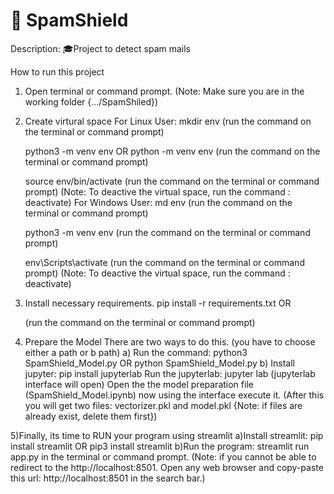 # 📧 SpamShield
Description: 🎓Project to detect spam mails

How to run this project
1) Open terminal or command prompt.
  (Note: Make sure you are in the working folder {.../SpamShiled})

2) Create virtural space
For Linux User:
   mkdir env
   (run the command on the terminal or command prompt)

   python3 -m venv env
	   OR
   python -m venv env
   (run the command on the terminal or command prompt)

   source env/bin/activate
   (run the command on the terminal or command prompt)
  (Note: To deactive the virtual space, run the command : deactivate)
For Windows User:
    md env
    (run the command on the terminal or command prompt)

    python3 -m venv env
    (run the command on the terminal or command prompt)

    env\Scripts\activate
    (run the command on the terminal or command prompt)
  (Note: To deactive the virtual space, run the command : deactivate)

3) Install necessary requirements.
    pip install -r requirements.txt 
                OR

    (run the command on the terminal or command prompt)

4) Prepare the Model
There are two ways to do this. (you have to choose either a path or b path)
a) Run the command: python3 SpamShield_Model.py 
				OR
		    python SpamShield_Model.py
b) Install jupyter: pip install jupyterlab
   Run the jupyterlab: jupyter lab (jupyterlab interface will open) 
   Open the the model preparation file (SpamShield_Model.ipynb) now using the interface execute it.
(After this you will get two files: vectorizer.pkl and model.pkl {Note: if files are already exist, delete them first})

5)Finally, its time to RUN your program using streamlit
a)Install streamlit:
    pip install streamlit
            OR
    pip3 install streamlit
b)Run the program: streamlit run app.py in the terminal or command prompt. 
(Note: if you cannot be able to redirect to the http://localhost:8501.
       Open any web browser and copy-paste this url: http://localhost:8501 in the search bar.)
